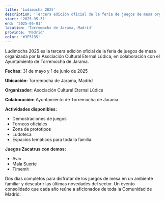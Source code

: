 ```yaml
---
title: 'Ludimocha 2025'
description: 'Tercera edición oficial de la feria de juegos de mesa organizada por la Asociación Cultural Eternal Lúdica.'
start: '2025-05-31'
end: '2025-06-01'
location: 'Torremocha de Jarama, Madrid'
province: 'Madrid'
color: '#3F51B5'
---
```


Ludimocha 2025 es la tercera edición oficial de la feria de juegos de mesa organizada por la Asociación Cultural Eternal Lúdica, en colaboración con el Ayuntamiento de Torremocha de Jarama.

**Fechas:** 31 de mayo y 1 de junio de 2025

**Ubicación:** Torremocha de Jarama, Madrid

**Organizador:** Asociación Cultural Eternal Lúdica

**Colaboración:** Ayuntamiento de Torremocha de Jarama

**Actividades disponibles:**
- Demostraciones de juegos
- Torneos oficiales
- Zona de prototipos
- Ludoteca
- Espacios temáticos para toda la familia

**Juegos Zacatrus con demos:**
- Avío
- Mala Suerte
- Timemit

Dos días completos para disfrutar de los juegos de mesa en un ambiente familiar y descubrir las últimas novedades del sector. Un evento consolidado que cada año reúne a aficionados de toda la Comunidad de Madrid.
